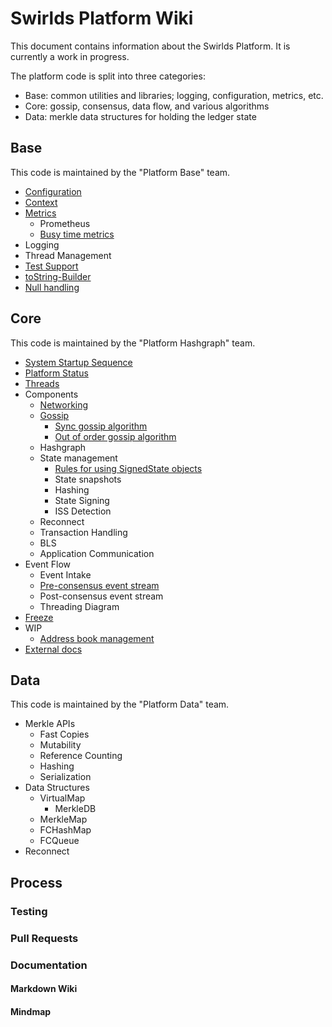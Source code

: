 # Swirlds Platform Wiki

This document contains information about the Swirlds Platform. It is currently a work in progress.

The platform code is split into three categories:

- Base: common utilities and libraries; logging, configuration, metrics, etc.
- Core: gossip, consensus, data flow, and various algorithms
- Data: merkle data structures for holding the ledger state

## Base

This code is maintained by the "Platform Base" team.

- [Configuration](./base/configuration/configuration.md)
- [Context](./base/context/context.md)
- [Metrics](./base/metrics/metrics.md)
    - Prometheus
    - [Busy time metrics](base/metrics/metric-types/busy-time-metric.md)
- Logging
- Thread Management
- [Test Support](./base/test-support/test-support.md)
- [toString-Builder](./base/to-string/to-string.md)
- [Null handling](./base/null-handling/null-handling.md)

## Core

This code is maintained by the "Platform Hashgraph" team.

- [System Startup Sequence](./core/system-startup-sequence.svg)
- [Platform Status](./core/platform-status.md)
- [Threads](./core/core-platform-threads.drawio.svg)
- Components
    - [Networking](core/network/network.md)
    - [Gossip](./core/gossip/gossip.md)
        - [Sync gossip algorithm](core/gossip/syncing/sync-protocol.md)
        - [Out of order gossip algorithm](core/gossip/OOG/OOG-protocol.md)
    - Hashgraph
    - State management
        - [Rules for using SignedState objects](./core/signed-state-use.md)
        - State snapshots
        - Hashing
        - State Signing
        - ISS Detection
    - Reconnect
    - Transaction Handling
    - BLS
    - Application Communication
- Event Flow
    - Event Intake
    - [Pre-consensus event stream](core/preconsensusEventStream.svg)
    - Post-consensus event stream
    - Threading Diagram
- [Freeze](core/freeze/freeze.md)
- WIP
    - [Address book management](core/address-book-management.md)
- [External docs](https://drive.google.com/drive/folders/161GObnZVBWXKy4MHulBZKFcBDsNTU5FB?usp=drive_link)

## Data

This code is maintained by the "Platform Data" team.

- Merkle APIs
    - Fast Copies
    - Mutability
    - Reference Counting
    - Hashing
    - Serialization
- Data Structures
    - VirtualMap
        - MerkleDB
    - MerkleMap
    - FCHashMap
    - FCQueue
- Reconnect

## Process

### Testing
### Pull Requests
### Documentation
#### Markdown Wiki
#### Mindmap